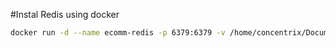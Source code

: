 #Instal Redis using docker
```bash
docker run -d --name ecomm-redis -p 6379:6379 -v /home/concentrix/Documents/Learn/ecomm-project/data/redis:/data -e REDIS_ARGS="--requirepass password --appendonly yes" redis/redis-stack-server:latest
```
